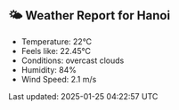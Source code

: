 <!-- WEATHER-START -->
## 🌤 Weather Report for Hanoi

- Temperature: 22°C
- Feels like: 22.45°C
- Conditions: overcast clouds
- Humidity: 84%
- Wind Speed: 2.1 m/s

Last updated: 2025-01-25 04:22:57 UTC
<!-- WEATHER-END -->
